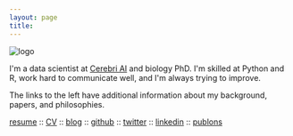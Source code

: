 ```yaml
---
layout: page
title:
---
```


![logo](../files/photo.jpg)

I'm a data scientist at [Cerebri AI](https://www.cerebriai.com/) and biology PhD. I'm skilled at Python and R, work hard to communicate well, and I'm always trying to improve.

The links to the left have additional information about my background, papers, and philosophies.

[resume](../files/lpr_resume.pdf)
:: [CV](../files/cv.pdf)
:: [blog](https://lukereding.github.io/nonstandard_deviations/)
:: [github](https://github.com/lukereding)
:: [twitter](https://twitter.com/lpreding)
:: [linkedin](https://www.linkedin.com/in/luke-reding-95b318129)
:: [publons](https://publons.com/author/1264405/luke-reding#profile)
